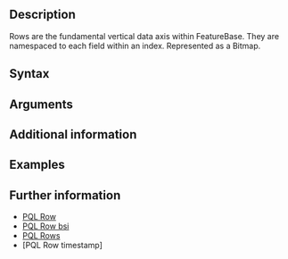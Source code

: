 
## Description

Rows are the fundamental vertical data axis within FeatureBase. They are namespaced to each field within an index. Represented as a Bitmap.

## Syntax


## Arguments


## Additional information


## Examples


## Further information

* [PQL Row]()
* [PQL Row bsi]()
* [PQL Rows]()
* [PQL Row timestamp]
